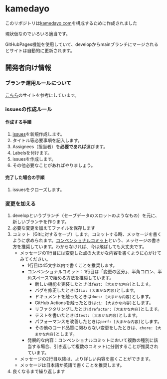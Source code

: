 # kamedayo

このリポジトリは[kamedayo.com](https://kamedayo.com)を構成するために作成されました

現状仮なのでいろいろ適当です。

GitHubPages機能を使用していて、developからmainブランチにマージされるとサイトは自動的に更新されます。

## 開発者向け情報

### ブランチ運用ルールについて

[こちら](https://cloudsmith.co.jp/blog/efficient/2020/08/1534208.html)のサイトを参考にしています。

### issuesの作成ルール

#### 作成する手順

1. [issues](https://github.com/kame777/kamedayo/issues)を新規作成します。
2. タイトル等必要事項を記入します。
3. Assignees（担当者）を**必要であれば**選びます。
4. Labelsを付けます。
5. issuesを作成します。
6. その他必要なことがあればやりましょう。

#### 完了した場合の手順
1. issuesをクローズします。

### 変更を加える
1. developというブランチ（セーブデータのスロットのようなもの）を元に、新しいブランチを作ります。
2. 必要な変更を加えてファイルを保存します
3. コミット（Gitに対するセーブ）します。コミットする時、メッセージを書くように求められます。[コンベンショナルコミット](https://www.conventionalcommits.org/ja/v1.0.0/)という、メッセージの書き方を推奨しています。わからなければ、今は飛ばしても大丈夫です。
    * メッセージの1行目には変更した点の大まかな内容を書くように心がけてみてください。
        * 1行目は45文字以内で書くことを推奨します。
        * コンベンショナルコミット：1行目は「変更の区分」、半角コロン、半角スペースで始める方法を推奨しています。
            * 新しい機能を実装したときは`feat: [大まかな内容]`とします。
            * バグを修正したときは`fix: [大まかな内容]`とします。
            * ドキュメントを触ったときは`docs: [大まかな内容]`とします。
            * GitHub Actionsを触ったときは`ci: [大まかな内容]`とします。
            * リファクタリングしたときは`refactor: [大まかな内容]`とします。
            * テストを書いたときは`test: [大まかな内容]`とします。
            * パフォーマンスを改善したときは`perf: [大まかな内容]`とします。
            * その他のコード品質に関わらない変更をしたときは、`chore: [大まかな内容]`とします。
        * 発展的な内容：コンベンショナルコミットにおいて複数の種別に該当する場合、引き返して複数のコミットに分割することが推奨されています。
    * メッセージの2行目以降は、より詳しい内容を書くことができます。
    * メッセージは日本語か英語で書くことを推奨します。
4. 良くなるまで繰り返します